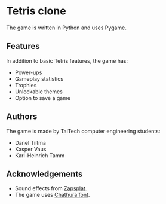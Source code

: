 # Tetris clone
The game is written in Python and uses Pygame.

## Features
In addition to basic Tetris features, the game has:
* Power-ups
* Gameplay statistics
* Trophies
* Unlockable themes
* Option to save a game

## Authors
The game is made by TalTech computer engineering students:
* Danel Tiitma
* Kasper Vaus
* Karl-Heinrich Tamm

## Acknowledgements
* Sound effects from [Zapsplat](https://www.zapsplat.com).
* The game uses [Chathura font](https://github.com/appajid/Chathura).